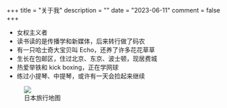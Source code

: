 +++
title = "关于我"
description = ""
date = "2023-06-11"
comment = false
+++

- 女权主义者
- 读书读的是传播学和新媒体，后来转行做了码农
- 有一只哈士奇大宝贝叫 Echo，还养了许多花花草草
- 生长在包邮区，住过北京、东京、波士顿，现居费城
- 热爱举铁和 kick boxing，正在学网球
- 练过小提琴、中提琴，或许有一天会捡起来继续

<figure>
  <img style="max-width: 80%" src="/yitaoli/img/JP.jpg">
  <figcaption>日本旅行地图</figcaption>
</figure>
